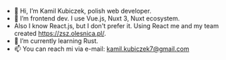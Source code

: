 - 👋 Hi, I’m Kamil Kubiczek, polish web developer.
- 👀 I’m frontend dev. I use Vue.js, Nuxt 3, Nuxt ecosystem.
- Also I know React.js, but I don't prefer it. Using React me and my team created https://zsz.olesnica.pl/.
- 🌱 I’m currently learning Rust.
- 📫 You can reach mi via e-mail: kamil.kubiczek7@gmail.com

